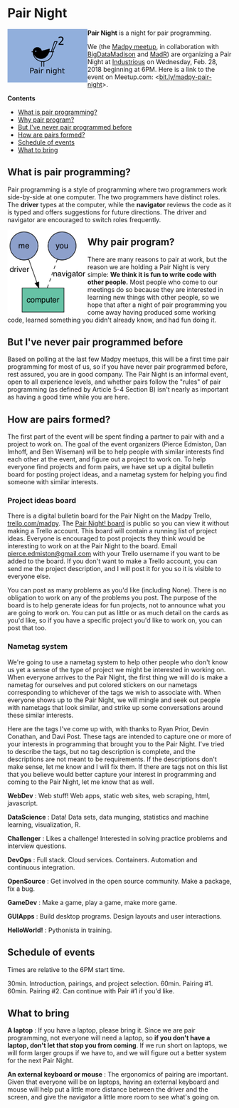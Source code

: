 # Pair Night

<img src="https://github.com/madison-python/pair-night/raw/master/logo.png" align="left" width="180">

**Pair Night** is a night for pair programming.

We (the [Madpy meetup](https://meetup.com/MadPython/), in collaboration with [BigDataMadison](https://meetup.com/BigDataMadison) and [MadR](https://meetup.com/MadR-Madison-R-Programming-UseRs-Group/)) are organizing a Pair Night at [Industrious](https://www.industriousoffice.com/) on Wednesday, Feb. 28, 2018 beginning at 6PM. Here is a link to the event on Meetup.com: <[bit.ly/madpy-pair-night](https://bit.ly/madpy-pair-night)>.

**Contents**

- [What is pair programming?](#what-is-pair-programming)
- [Why pair program?](#why-pair-program)
- [But I've never pair programmed before](#but-ive-never-pair-programmed-before)
- [How are pairs formed?](#how-are-pairs-formed)
- [Schedule of events](#schedule-of-events)
- [What to bring](#what-to-bring)

## What is pair programming?

Pair programming is a style of programming where two programmers work side-by-side at one computer. The two programmers have distinct roles. The **driver** types at the computer, while the **navigator** reviews the code as it is typed and offers suggestions for future directions. The driver and navigator are encouraged to switch roles frequently.

<img src="https://github.com/madison-python/pair-night/raw/master/img/pair-programming.png" align="left" width="180">

## Why pair program?

There are many reasons to pair at work, but the reason we are holding a Pair Night is very simple: **We think it is fun to write code with other people.** Most people who come to our meetings do so because they are interested in learning new things with other people, so we hope that after a night of pair programming you come away having produced some working code, learned something you didn't already know, and had fun doing it.

## But I've never pair programmed before

Based on polling at the last few Madpy meetups, this will be a first time pair programming for most of us, so if you have never pair programmed before, rest assured, you are in good company. The Pair Night is an informal event, open to all experience levels, and whether pairs follow the "rules" of pair programming (as defined by Article 5-4 Section B) isn't nearly as important as having a good time while you are here.

## How are pairs formed?

The first part of the event will be spent finding a partner to pair with and a project to work on. The goal of the event organizers (Pierce Edmiston, Dan Imhoff, and Ben Wiseman) will be to help people with similar interests find each other at the event, and figure out a project to work on. To help everyone find projects and form pairs, we have set up a digital bulletin board for posting project ideas, and a nametag system for helping you find someone with similar interests.

### Project ideas board

There is a digital bulletin board for the Pair Night on the Madpy Trello, [trello.com/madpy](https://trello.com/madpy). The [Pair Night! board](https://trello.com/b/LwQCJ5cZ/pair-night) is public so you can view it without making a Trello account. This board will contain a running list of project ideas. Everyone is encouraged to post projects they think would be interesting to work on at the Pair Night to the board. Email <pierce.edmiston@gmail.com> with your Trello username if you want to be added to the board. If you don't want to make a Trello account, you can send me the project description, and I will post it for you so it is visible to everyone else.

You can post as many problems as you'd like (including None). There is no obligation to work on any of the problems you post. The purpose of the board is to help generate ideas for fun projects, not to announce what you are going to work on. You can put as little or as much detail on the cards as you'd like, so if you have a specific project you'd like to work on, you can post that too.

### Nametag system

We're going to use a nametag system to help other people who don't know us yet a sense of the type of project we might be interested in working on. When everyone arrives to the Pair Night, the first thing we will do is make a nametag for ourselves and put colored stickers on our nametags corresponding to whichever of the tags we wish to associate with. When everyone shows up to the Pair Night, we will mingle and seek out people with nametags that look similar, and strike up some conversations around these similar interests.

Here are the tags I've come up with, with thanks to Ryan Prior, Devin Conathan, and Davi Post. These tags are intended to capture one or more of your interests in programming that brought you to the Pair Night. I've tried to describe the tags, but no tag description is complete, and the descriptions are not meant to be requirements. If the descriptions don't make sense, let me know and I will fix them. If there are tags not on this list that you believe would better capture your interest in programming and coming to the Pair Night, let me know that as well.

**WebDev**
:   Web stuff! Web apps, static web sites, web scraping, html, javascript.

**DataScience**
:   Data! Data sets, data munging, statistics and machine learning, visualization, R.

**Challenger**
:   Likes a challenge! Interested in solving practice problems and interview questions.

**DevOps**
:   Full stack. Cloud services. Containers. Automation and continuous integration.

**OpenSource**
:   Get involved in the open source community. Make a package, fix a bug.

**GameDev**
:   Make a game, play a game, make more game.

**GUIApps**
:   Build desktop programs. Design layouts and user interactions.

**HelloWorld!**
:   Pythonista in training.

## Schedule of events

Times are relative to the 6PM start time.

30min. Introduction, pairings, and project selection.
60min. Pairing #1.   
60min. Pairing #2. Can continue with Pair #1 if you'd like.

## What to bring

**A laptop**
:   If you have a laptop, please bring it. Since we are pair programming, not everyone will need a laptop, so **if you don't have a laptop, don't let that stop you from coming**. If we run short on laptops, we will form larger groups if we have to, and we will figure out a better system for the next Pair Night.

**An external keyboard or mouse**
:   The ergonomics of pairing are important. Given that everyone will be on laptops, having an external keyboard and mouse will help put a little more distance between the driver and the screen, and give the navigator a little more room to see what's going on.
